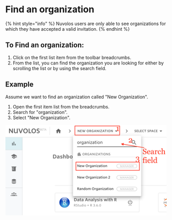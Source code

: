 # Find an organization

{% hint style="info" %}
Nuvolos users are only able to see organizations for which they have accepted a valid invitation.
{% endhint %}

## To Find an organization:

1. Click on the first list item from the toolbar breadcrumbs.
2. From the list, you can find the organization you are looking for either by scrolling the list or by using the search field.

## Example

Assume we want to find an organization called "New Organization". 

1. Open the first item list from the breadcrumbs.
2. Search for "organization".
3. Select "New Organization". 

![](../../.gitbook/assets/screen-shot-2020-03-23-at-9.28.35-am.png)



